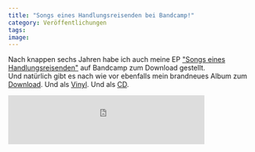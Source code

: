 ```yaml
---
title: "Songs eines Handlungsreisenden bei Bandcamp!"
category: Veröffentlichungen
tags: 
image: 
---
```


Nach knappen sechs Jahren habe ich auch meine EP ["Songs eines Handlungsreisenden"](http://www.misantropolis.de/musik/songs-eines-handlungsreisenden) auf Bandcamp zum Download gestellt.  
Und natürlich gibt es nach wie vor ebenfalls mein brandneues Album zum [Download](http://misanthrop.bandcamp.com/album/das-ungeheuer-und-sein-kritiker). Und als [Vinyl](http://www.hhv.de/item_275457.html). Und als [CD](http://www.hhv.de/item_275456.html).  
<iframe width="400" height="100" style="position: relative; display: block; width: 400px; height: 100px;" src="http://bandcamp.com/EmbeddedPlayer/v=2/album=1931040234/size=venti/bgcol=FFFFFF/linkcol=4285BB/" allowtransparency="true" frameborder="0"></iframe>

